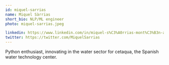 ```yaml
---
id: miquel-sarrias
name: Miquel Sàrrias
short_bio: NLP/ML engineer
photo: miquel-sarrias.jpeg

linkedin: https://www.linkedin.com/in/miquel-s%C3%A0rrias-mont%C3%B3n-aa5067129/
twitter: https://twitter.com/MiquelSarrias
---
```


Python enthusiast, innovating in the water sector for cetaqua, the Spanish water technology center. 